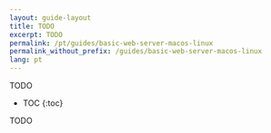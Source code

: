 ```yaml
---
layout: guide-layout
title: TODO
excerpt: TODO
permalink: /pt/guides/basic-web-server-macos-linux
permalink_without_prefix: /guides/basic-web-server-macos-linux
lang: pt
---
```


TODO

* TOC
{:toc}

TODO
